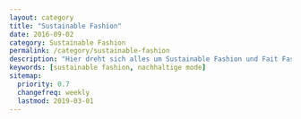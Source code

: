```yaml
---
layout: category
title: "Sustainable Fashion"
date: 2016-09-02
category: Sustainable Fashion
permalink: /category/sustainable-fashion
description: "Hier dreht sich alles um Sustainable Fashion und Fait Fashion. Ich zeige dir eine alternative Art Klamotten zu kaufen und auch wie und wo du das kannst."
keywords: [sustainable fashion, nachhaltige mode]
sitemap:
  priority: 0.7
  changefreq: weekly
  lastmod: 2019-03-01
---
```

